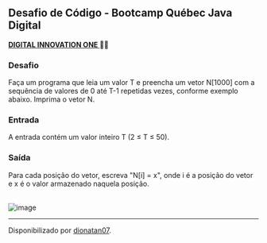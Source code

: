 <h2>
Desafio de Código - Bootcamp Québec Java Digital
</h2>
<strong> <a href="https://web.digitalinnovation.one/home"> DIGITAL INNOVATION ONE  </a>
</strong> 🧡💛

<br>

<h3>Desafio</h3>
Faça um programa que leia um valor T e preencha um vetor N[1000] com a sequência de valores de 0 até T-1 repetidas vezes,
conforme exemplo abaixo. Imprima o vetor N.

<h3>Entrada</h3>
A entrada contém um valor inteiro T (2 ≤ T ≤ 50).

<h3>Saída</h3>
Para cada posição do vetor, escreva "N[i] = x", onde i é a posição do vetor e x é o valor armazenado naquela posição.<br><br>

![image](https://user-images.githubusercontent.com/103437425/197560931-c9e37e3e-82cf-4d72-b3ad-caa1eaad61c9.png)

------------

Disponibilizado por [dionatan07](https://www.linkedin.com/in/dionatandeandrade/ "LinkedIn").
